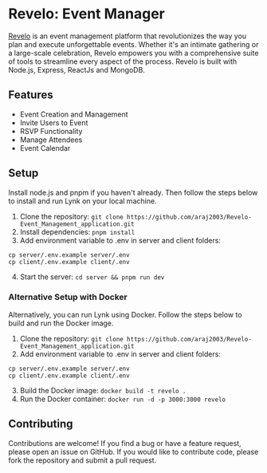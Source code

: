# Revelo: Event Manager
[Revelo](https://scaling-octo-enigma.onrender.com/) is an event management platform that revolutionizes the way you plan and
execute unforgettable events. Whether it's an intimate gathering or a large-scale
celebration, Revelo empowers you with a comprehensive suite of tools to streamline
every aspect of the process. Revelo is built with Node.js, Express, ReactJs and MongoDB. 

## Features
- Event Creation and Management
- Invite Users to Event
- RSVP Functionality
- Manage Attendees
- Event Calendar

## Setup
Install node.js and pnpm if you haven't already. Then follow the steps below to install and run Lynk on your local machine.
1. Clone the repository: `git clone https://github.com/araj2003/Revelo-Event_Management_application.git`
2. Install dependencies: `pnpm install`
3. Add environment variable to .env in server and client folders:
```
cp server/.env.example server/.env
cp client/.env.example client/.env
```
4. Start the server: `cd server && pnpm run dev`

### Alternative Setup with Docker
Alternatively, you can run Lynk using Docker. Follow the steps below to build and run the Docker image.
1. Clone the repository: `git clone https://github.com/araj2003/Revelo-Event_Management_application.git`
2. Add environment variable to .env in server and client folders:
```
cp server/.env.example server/.env
cp client/.env.example client/.env
```
3. Build the Docker image: `docker build -t revelo .`
4. Run the Docker container: `docker run -d -p 3000:3000 revelo`

## Contributing
Contributions are welcome! If you find a bug or have a feature request, please open an issue on GitHub. If you would like to contribute code, please fork the repository and submit a pull request.
